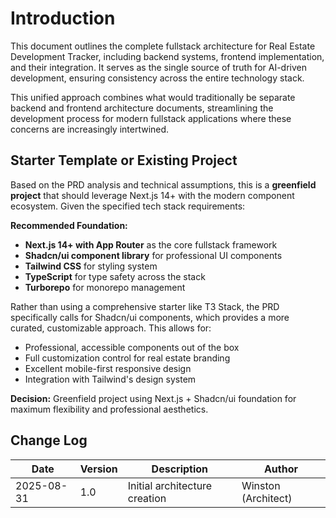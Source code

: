 # Introduction

This document outlines the complete fullstack architecture for Real Estate Development Tracker, including backend systems, frontend implementation, and their integration. It serves as the single source of truth for AI-driven development, ensuring consistency across the entire technology stack.

This unified approach combines what would traditionally be separate backend and frontend architecture documents, streamlining the development process for modern fullstack applications where these concerns are increasingly intertwined.

## Starter Template or Existing Project

Based on the PRD analysis and technical assumptions, this is a **greenfield project** that should leverage Next.js 14+ with the modern component ecosystem. Given the specified tech stack requirements:

**Recommended Foundation:**
- **Next.js 14+ with App Router** as the core fullstack framework
- **Shadcn/ui component library** for professional UI components
- **Tailwind CSS** for styling system
- **TypeScript** for type safety across the stack
- **Turborepo** for monorepo management

Rather than using a comprehensive starter like T3 Stack, the PRD specifically calls for Shadcn/ui components, which provides a more curated, customizable approach. This allows for:
- Professional, accessible components out of the box
- Full customization control for real estate branding
- Excellent mobile-first responsive design
- Integration with Tailwind's design system

**Decision:** Greenfield project using Next.js + Shadcn/ui foundation for maximum flexibility and professional aesthetics.

## Change Log

| Date | Version | Description | Author |
|------|---------|-------------|--------|
| 2025-08-31 | 1.0 | Initial architecture creation | Winston (Architect) |
